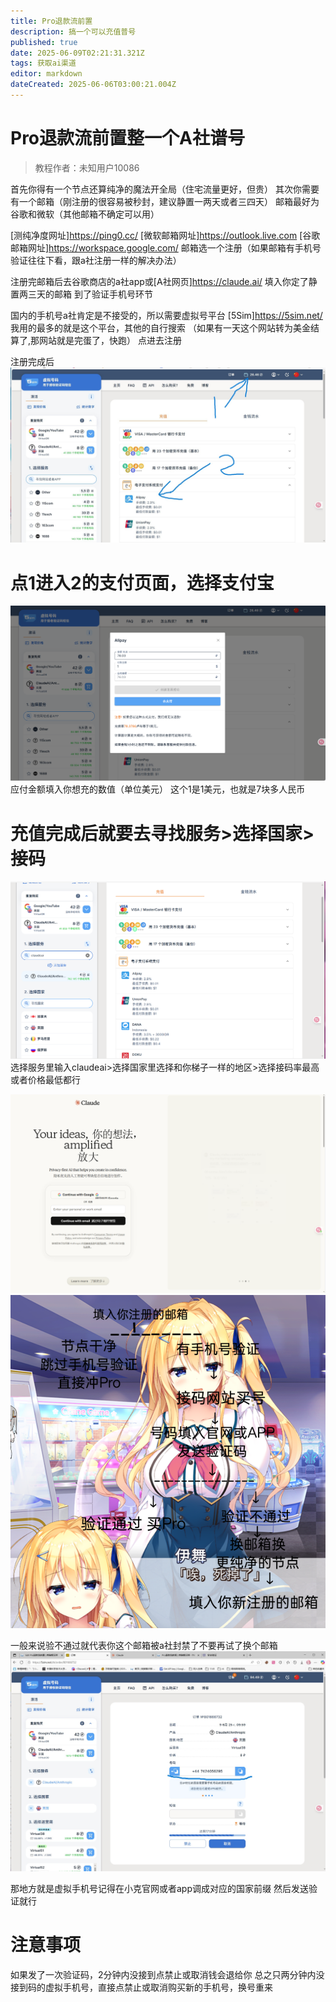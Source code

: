```yaml
---
title: Pro退款流前置
description: 搞一个可以充值普号
published: true
date: 2025-06-09T02:21:31.321Z
tags: 获取ai渠道
editor: markdown
dateCreated: 2025-06-06T03:00:21.004Z
---
```


# Pro退款流前置整一个A社谱号
> 教程作者：未知用户10086

首先你得有一个节点还算纯净的魔法开全局（住宅流量更好，但贵）
其次你需要有一个邮箱（刚注册的很容易被秒封，建议静置一两天或者三四天）
邮箱最好为谷歌和微软（其他邮箱不确定可以用）

[测纯净度网址]https://ping0.cc/
[微软邮箱网址]https://outlook.live.com
[谷歌邮箱网址]https://workspace.google.com/
邮箱选一个注册（如果邮箱有手机号验证往往下看，跟a社注册一样的解决办法）

注册完邮箱后去谷歌商店的a社app或[A社网页]https://claude.ai/
填入你定了静置两三天的邮箱
到了验证手机号环节

国内的手机号a社肯定是不接受的，所以需要虚拟号平台
[5Sim]https://5sim.net/
我用的最多的就是这个平台，其他的自行搜索
（如果有一天这个网站转为美金结算了,那网站就是完蛋了，快跑）
点进去注册

注册完成后
![claudepro2.jpg](/all_upload_files_should_in_here/sandbox_area/claudepro/claudepro2.jpg)
# 点1进入2的支付页面，选择支付宝
![claudepro3.jpg](/all_upload_files_should_in_here/sandbox_area/claudepro/claudepro3.jpg)
应付金额填入你想充的数值（单位美元）
这个1是1美元，也就是7块多人民币


# 充值完成后就要去寻找服务>选择国家>接码
![claudepro4.jpg](/all_upload_files_should_in_here/sandbox_area/claudepro/claudepro4.jpg)
选择服务里输入claudeai>选择国家里选择和你梯子一样的地区>选择接码率最高或者价格最低都行

![claudepro6.jpg](/all_upload_files_should_in_here/sandbox_area/claudepro/claudepro6.jpg)
![claudepro7.png](/all_upload_files_should_in_here/sandbox_area/claudepro/claudepro7.png)

一般来说验不通过就代表你这个邮箱被a社封禁了不要再试了换个邮箱
![claudepro8.jpg](/all_upload_files_should_in_here/sandbox_area/claudepro/claudepro8.jpg)

那地方就是虚拟手机号记得在小克官网或者app调成对应的国家前缀
然后发送验证就行
# 注意事项
如果发了一次验证码，2分钟内没接到点禁止或取消钱会退给你
总之只两分钟内没接到码的虚拟手机号，直接点禁止或取消购买新的手机号，换号重来
